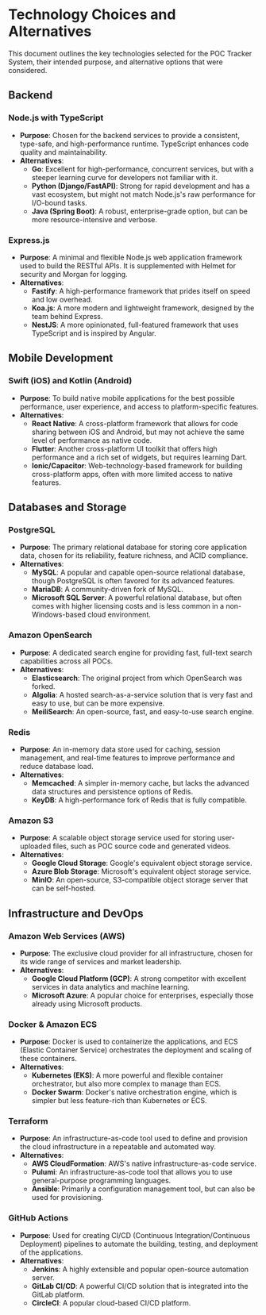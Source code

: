 # Technology Choices and Alternatives

This document outlines the key technologies selected for the POC Tracker System, their intended purpose, and alternative options that were considered.

## Backend

### Node.js with TypeScript
- **Purpose**: Chosen for the backend services to provide a consistent, type-safe, and high-performance runtime. TypeScript enhances code quality and maintainability.
- **Alternatives**: 
    - **Go**: Excellent for high-performance, concurrent services, but with a steeper learning curve for developers not familiar with it.
    - **Python (Django/FastAPI)**: Strong for rapid development and has a vast ecosystem, but might not match Node.js's raw performance for I/O-bound tasks.
    - **Java (Spring Boot)**: A robust, enterprise-grade option, but can be more resource-intensive and verbose.

### Express.js
- **Purpose**: A minimal and flexible Node.js web application framework used to build the RESTful APIs. It is supplemented with Helmet for security and Morgan for logging.
- **Alternatives**:
    - **Fastify**: A high-performance framework that prides itself on speed and low overhead.
    - **Koa.js**: A more modern and lightweight framework, designed by the team behind Express.
    - **NestJS**: A more opinionated, full-featured framework that uses TypeScript and is inspired by Angular.

## Mobile Development

### Swift (iOS) and Kotlin (Android)
- **Purpose**: To build native mobile applications for the best possible performance, user experience, and access to platform-specific features.
- **Alternatives**:
    - **React Native**: A cross-platform framework that allows for code sharing between iOS and Android, but may not achieve the same level of performance as native code.
    - **Flutter**: Another cross-platform UI toolkit that offers high performance and a rich set of widgets, but requires learning Dart.
    - **Ionic/Capacitor**: Web-technology-based framework for building cross-platform apps, often with more limited access to native features.

## Databases and Storage

### PostgreSQL
- **Purpose**: The primary relational database for storing core application data, chosen for its reliability, feature richness, and ACID compliance.
- **Alternatives**:
    - **MySQL**: A popular and capable open-source relational database, though PostgreSQL is often favored for its advanced features.
    - **MariaDB**: A community-driven fork of MySQL.
    - **Microsoft SQL Server**: A powerful relational database, but often comes with higher licensing costs and is less common in a non-Windows-based cloud environment.

### Amazon OpenSearch
- **Purpose**: A dedicated search engine for providing fast, full-text search capabilities across all POCs.
- **Alternatives**:
    - **Elasticsearch**: The original project from which OpenSearch was forked.
    - **Algolia**: A hosted search-as-a-service solution that is very fast and easy to use, but can be more expensive.
    - **MeiliSearch**: An open-source, fast, and easy-to-use search engine.

### Redis
- **Purpose**: An in-memory data store used for caching, session management, and real-time features to improve performance and reduce database load.
- **Alternatives**:
    - **Memcached**: A simpler in-memory cache, but lacks the advanced data structures and persistence options of Redis.
    - **KeyDB**: A high-performance fork of Redis that is fully compatible.

### Amazon S3
- **Purpose**: A scalable object storage service used for storing user-uploaded files, such as POC source code and generated videos.
- **Alternatives**:
    - **Google Cloud Storage**: Google's equivalent object storage service.
    - **Azure Blob Storage**: Microsoft's equivalent object storage service.
    - **MinIO**: An open-source, S3-compatible object storage server that can be self-hosted.

## Infrastructure and DevOps

### Amazon Web Services (AWS)
- **Purpose**: The exclusive cloud provider for all infrastructure, chosen for its wide range of services and market leadership.
- **Alternatives**:
    - **Google Cloud Platform (GCP)**: A strong competitor with excellent services in data analytics and machine learning.
    - **Microsoft Azure**: A popular choice for enterprises, especially those already using Microsoft products.

### Docker & Amazon ECS
- **Purpose**: Docker is used to containerize the applications, and ECS (Elastic Container Service) orchestrates the deployment and scaling of these containers.
- **Alternatives**:
    - **Kubernetes (EKS)**: A more powerful and flexible container orchestrator, but also more complex to manage than ECS.
    - **Docker Swarm**: Docker's native orchestration engine, which is simpler but less feature-rich than Kubernetes or ECS.

### Terraform
- **Purpose**: An infrastructure-as-code tool used to define and provision the cloud infrastructure in a repeatable and automated way.
- **Alternatives**:
    - **AWS CloudFormation**: AWS's native infrastructure-as-code service.
    - **Pulumi**: An infrastructure-as-code tool that allows you to use general-purpose programming languages.
    - **Ansible**: Primarily a configuration management tool, but can also be used for provisioning.

### GitHub Actions
- **Purpose**: Used for creating CI/CD (Continuous Integration/Continuous Deployment) pipelines to automate the building, testing, and deployment of the applications.
- **Alternatives**:
    - **Jenkins**: A highly extensible and popular open-source automation server.
    - **GitLab CI/CD**: A powerful CI/CD solution that is integrated into the GitLab platform.
    - **CircleCI**: A popular cloud-based CI/CD platform.

